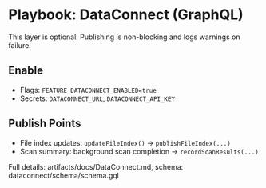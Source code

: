 # Playbook: DataConnect (GraphQL)

This layer is optional. Publishing is non-blocking and logs warnings on failure.

## Enable
- Flags: `FEATURE_DATACONNECT_ENABLED=true`
- Secrets: `DATACONNECT_URL`, `DATACONNECT_API_KEY`

## Publish Points
- File index updates: `updateFileIndex()` → `publishFileIndex(...)`
- Scan summary: background scan completion → `recordScanResults(...)`

Full details: artifacts/docs/DataConnect.md, schema: dataconnect/schema/schema.gql

